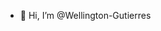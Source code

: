 - 👋 Hi, I’m @Wellington-Gutierres
<!---
Wellington-Gutierres/Wellington-Gutierres is a ✨ special ✨ repository because its `README.md` (this file) appears on your GitHub profile.
You can click the Preview link to take a look at your changes.
--->
